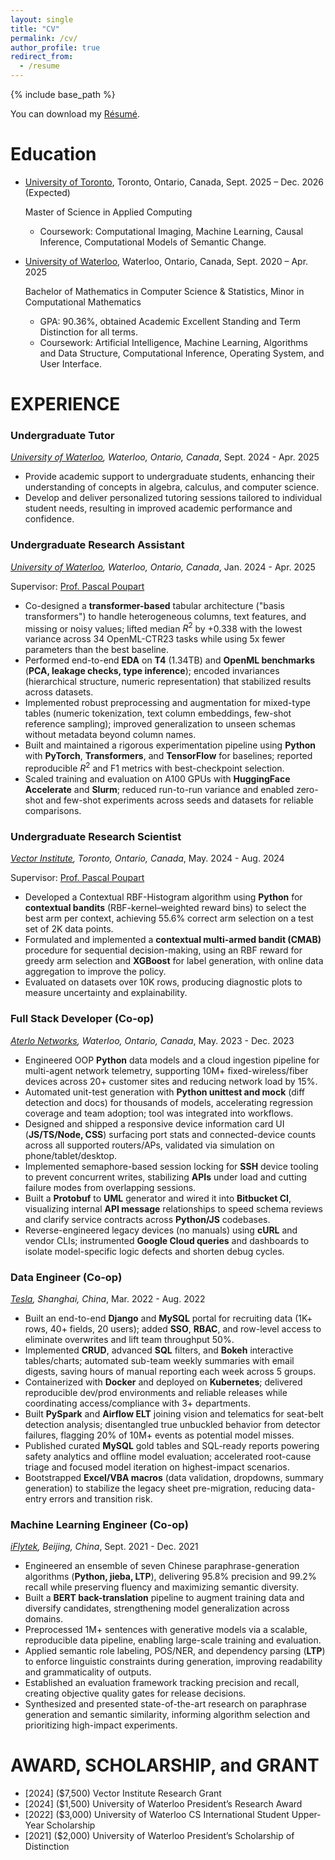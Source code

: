 ```yaml
---
layout: single
title: "CV"
permalink: /cv/
author_profile: true
redirect_from:
  - /resume
---
```


{% include base_path %}

You can download my [Résumé](https://drive.google.com/file/d/1W4F2QAnfqPmzn4NHtSJGOR6PySqPds7q/view?usp=sharing).

Education
======
* [University of Toronto](https://www.utoronto.ca/), Toronto, Ontario, Canada, Sept. 2025 – Dec. 2026 (Expected)
  
  Master of Science in Applied Computing
  
  * Coursework: Computational Imaging, Machine Learning, Causal Inference, Computational Models of Semantic Change.
* [University of Waterloo](https://uwaterloo.ca/), Waterloo, Ontario, Canada, Sept. 2020 – Apr. 2025
  
  Bachelor of Mathematics in Computer Science & Statistics, Minor in Computational Mathematics
  
  * GPA: 90.36%, obtained Academic Excellent Standing and Term Distinction for all terms.
  * Coursework: Artificial Intelligence, Machine Learning, Algorithms and Data Structure, Computational Inference, Operating System, and User Interface.

EXPERIENCE
======

### Undergraduate Tutor

*[University of Waterloo](https://uwaterloo.ca/), Waterloo, Ontario, Canada*, Sept. 2024 - Apr. 2025

* Provide academic support to undergraduate students, enhancing their understanding of concepts in algebra, calculus, and computer science.
* Develop and deliver personalized tutoring sessions tailored to individual student needs, resulting in improved academic performance and confidence.

### Undergraduate Research Assistant

*[University of Waterloo](https://uwaterloo.ca/), Waterloo, Ontario, Canada*, Jan. 2024 - Apr. 2025

Supervisor: [Prof. Pascal Poupart](https://cs.uwaterloo.ca/~ppoupart/)

* Co-designed a **transformer-based** tabular architecture ("basis transformers") to handle heterogeneous columns, text features, and missing or noisy values; lifted median $R^2$ by +0.338 with the lowest variance across 34 OpenML-CTR23 tasks while using 5x fewer parameters than the best baseline.
* Performed end-to-end **EDA** on **T4** (1.34TB) and **OpenML benchmarks** (**PCA, leakage checks, type inference**); encoded invariances (hierarchical structure, numeric representation) that stabilized results across datasets.
* Implemented robust preprocessing and augmentation for mixed-type tables (numeric tokenization, text column embeddings, few-shot reference sampling); improved generalization to unseen schemas without metadata beyond column names.
* Built and maintained a rigorous experimentation pipeline using **Python** with **PyTorch**, **Transformers**, and **TensorFlow** for baselines; reported reproducible $R^2$ and F1 metrics with best-checkpoint selection.
* Scaled training and evaluation on A100 GPUs with **HuggingFace Accelerate** and **Slurm**; reduced run-to-run variance and enabled zero-shot and few-shot experiments across seeds and datasets for reliable comparisons.

### Undergraduate Research Scientist

*[Vector Institute](https://vectorinstitute.ai/), Toronto, Ontario, Canada*, May. 2024 - Aug. 2024

Supervisor: [Prof. Pascal Poupart](https://cs.uwaterloo.ca/~ppoupart/)

* Developed a Contextual RBF-Histogram algorithm using **Python** for **contextual bandits** (RBF-kernel–weighted reward bins) to select the best arm per context, achieving 55.6% correct arm selection on a test set of 2K data points.
* Formulated and implemented a **contextual multi-armed bandit (CMAB)** procedure for sequential decision-making, using an RBF reward for greedy arm selection and **XGBoost** for label generation, with online data aggregation to improve the policy.
* Evaluated on datasets over 10K rows, producing diagnostic plots to measure uncertainty and explainability.

### Full Stack Developer (Co-op)

*[Aterlo Networks](https://aterlo.com/), Waterloo, Ontario, Canada*, May. 2023 - Dec. 2023

* Engineered OOP **Python** data models and a cloud ingestion pipeline for multi-agent network telemetry, supporting 10M+ fixed-wireless/fiber devices across 20+ customer sites and reducing network load by 15%.
* Automated unit-test generation with **Python unittest and mock** (diff detection and docs) for thousands of models, accelerating regression coverage and team adoption; tool was integrated into workflows.
* Designed and shipped a responsive device information card UI (**JS/TS/Node, CSS**) surfacing port stats and connected-device counts across all supported routers/APs, validated via simulation on phone/tablet/desktop.
* Implemented semaphore-based session locking for **SSH** device tooling to prevent concurrent writes, stabilizing **APIs** under load and cutting failure modes from overlapping sessions.
* Built a **Protobuf** to **UML** generator and wired it into **Bitbucket CI**, visualizing internal **API message** relationships to speed schema reviews and clarify service contracts across **Python/JS** codebases.
* Reverse-engineered legacy devices (no manuals) using **cURL** and vendor CLIs; instrumented **Google Cloud queries** and dashboards to isolate model-specific logic defects and shorten debug cycles.

### Data Engineer (Co-op)

*[Tesla](https://www.tesla.com/), Shanghai, China*, Mar. 2022 - Aug. 2022

* Built an end-to-end **Django** and **MySQL** portal for recruiting data (1K+ rows, 40+ fields, 20 users); added **SSO**, **RBAC**, and row-level access to eliminate overwrites and lift team throughput 50%.
* Implemented **CRUD**, advanced **SQL** filters, and **Bokeh** interactive tables/charts; automated sub-team weekly summaries with email digests, saving hours of manual reporting each week across 5 groups.
* Containerized with **Docker** and deployed on **Kubernetes**; delivered reproducible dev/prod environments and reliable releases while coordinating access/compliance with 3+ departments.
* Built **PySpark** and **Airflow ELT** joining vision and telematics for seat-belt detection analysis; disentangled true unbuckled behavior from detector failures, flagging 20% of 10M+ events as potential model misses.
* Published curated **MySQL** gold tables and SQL-ready reports powering safety analytics and offline model evaluation; accelerated root-cause triage and focused model iteration on highest-impact scenarios.
* Bootstrapped **Excel/VBA macros** (data validation, dropdowns, summary generation) to stabilize the legacy sheet pre-migration, reducing data-entry errors and transition risk.

### Machine Learning Engineer (Co-op)

*[iFlytek](https://www.iflytek.com/en/), Beijing, China*, Sept. 2021 - Dec. 2021

* Engineered an ensemble of seven Chinese paraphrase-generation algorithms (**Python, jieba, LTP**), delivering 95.8% precision and 99.2% recall while preserving fluency and maximizing semantic diversity.
* Built a **BERT back-translation** pipeline to augment training data and diversify candidates, strengthening model generalization across domains.
* Preprocessed 1M+ sentences with generative models via a scalable, reproducible data pipeline, enabling large-scale training and evaluation.
* Applied semantic role labeling, POS/NER, and dependency parsing (**LTP**) to enforce linguistic constraints during generation, improving readability and grammaticality of outputs.
* Established an evaluation framework tracking precision and recall, creating objective quality gates for release decisions.
* Synthesized and presented state-of-the-art research on paraphrase generation and semantic similarity, informing algorithm selection and prioritizing high-impact experiments.

AWARD, SCHOLARSHIP, and GRANT
======
* [2024] ($7,500) Vector Institute Research Grant
* [2024] ($1,500) University of Waterloo President’s Research Award
* [2022] ($3,000) University of Waterloo CS International Student Upper‐Year Scholarship
* [2021] ($2,000) University of Waterloo President’s Scholarship of Distinction
